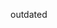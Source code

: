 outdated

<!---
111lan/111lan is a ✨ special ✨ repository because its `README.md` (this file) appears on your GitHub profile.
You can click the Preview link to take a look at your changes.
--->

